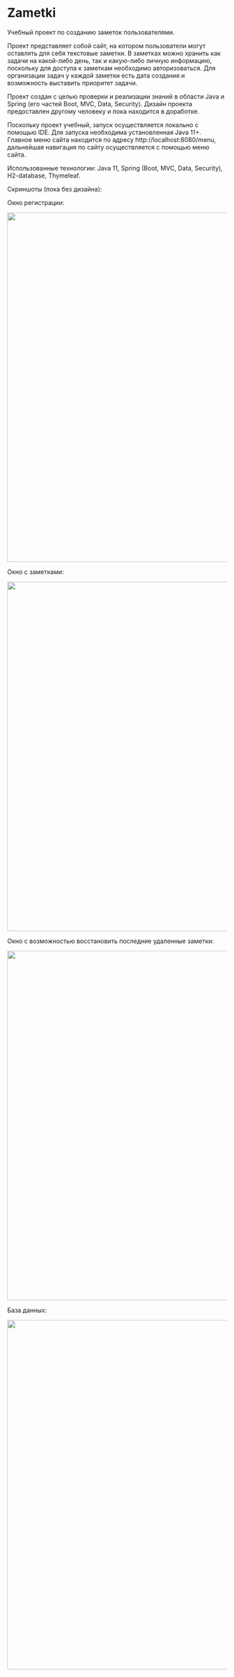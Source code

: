 # Zametki
Учебный проект по созданию заметок пользователями.

Проект представляет собой сайт, на котором пользователи могут оставлять для себя текстовые заметки. В заметках можно хранить как задачи на какой-либо день, так и какую-либо личную информацию, поскольку для доступа к заметкам необходимо авторизоваться. Для организации задач у каждой заметки есть дата создания и возможность выставить приоритет задачи.

Проект создан с целью проверки и реализации знаний в области Java и Spring (его частей Boot, MVC, Data, Security). Дизайн проекта предоставлен другому человеку и пока находится в доработке.

Поскольку проект учебный, запуск осуществляется локально с помощью IDE. Для запуска необходима установленная Java 11+. Главное меню сайта находится по адресу http://localhost:8080/menu, дальнейшая навигация по сайту осуществляется с помощью меню сайта.

Использованные технологии: Java 11, Spring (Boot, MVC, Data, Security), H2-database, Thymeleaf.

Скриншоты (пока без дизайна):

Окно регистрации:

<image src="https://user-images.githubusercontent.com/69385617/168803766-bf7a4bcd-59a4-43c2-8f11-f9171244855c.png" width="800" height="auto"/>

Окно с заметками:
<!-- ![image](https://user-images.githubusercontent.com/69385617/168804431-6ec4814e-3a72-401f-9502-7bc9c44274ff.png) -->
<!-- <image src="https://user-images.githubusercontent.com/69385617/168798690-4a7e6548-6535-422d-a1d4-1d8e00aa1885.png" width="900" height="auto"/> -->
<image src="https://user-images.githubusercontent.com/69385617/168804431-6ec4814e-3a72-401f-9502-7bc9c44274ff.png" width="800" height="auto"/>

Окно с возможностью восстановить последние удаленные заметки:
<!-- ![image](https://user-images.githubusercontent.com/69385617/168804718-4b955453-5328-4fff-af82-1ee9bb429275.png) -->
<!-- <image src="https://user-images.githubusercontent.com/69385617/168798847-55633fe4-8109-4a70-b698-2fa6d0a598de.png" width="800" height="auto"/> -->
<image src="https://user-images.githubusercontent.com/69385617/168804718-4b955453-5328-4fff-af82-1ee9bb429275.png" width="800" height="auto"/>

База данных:
<!-- ![image](https://user-images.githubusercontent.com/69385617/168805352-f6b7ed17-6919-4220-be5c-94bdf41479cf.png) -->
<!-- <image src="https://user-images.githubusercontent.com/69385617/168799279-9715bdd1-1a0b-4ca8-9cac-5bab67ef7c38.png" width="800" height="auto"/> -->
<image src="https://user-images.githubusercontent.com/69385617/168805352-f6b7ed17-6919-4220-be5c-94bdf41479cf.png" width="800" height="auto"/>

